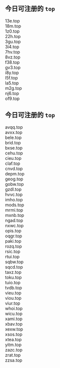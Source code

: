 
## 今日可注册的 `top`
>
13e.top   
18m.top   
1z0.top   
22h.top   
3gu.top   
3i4.top   
7hv.top   
8vz.top   
f38.top   
gv3.top   
i8y.top   
l5f.top   
la5.top   
m2g.top   
nj6.top   
of9.top   


## 今日可注册的 `top`
>
avqq.top   
avxx.top   
bele.top   
brid.top   
bxse.top   
cehu.top   
cieu.top   
claf.top   
cnvd.top   
depm.top   
geog.top   
gobw.top   
gzdl.top   
hvvc.top   
imho.top   
mods.top   
mrmi.top   
mxnb.top   
ngad.top   
nxwc.top   
opis.top   
oqgr.top   
paki.top   
rozq.top   
rsic.top   
rtui.top   
sqbw.top   
sqcd.top   
taxz.top   
toku.top   
tuio.top   
tvdb.top   
vieu.top   
viou.top   
viur.top   
whoi.top   
wicu.top   
xami.top   
xbav.top   
xexw.top   
xsos.top   
xtea.top   
yitm.top   
zazc.top   
zrat.top   
zzsa.top   

